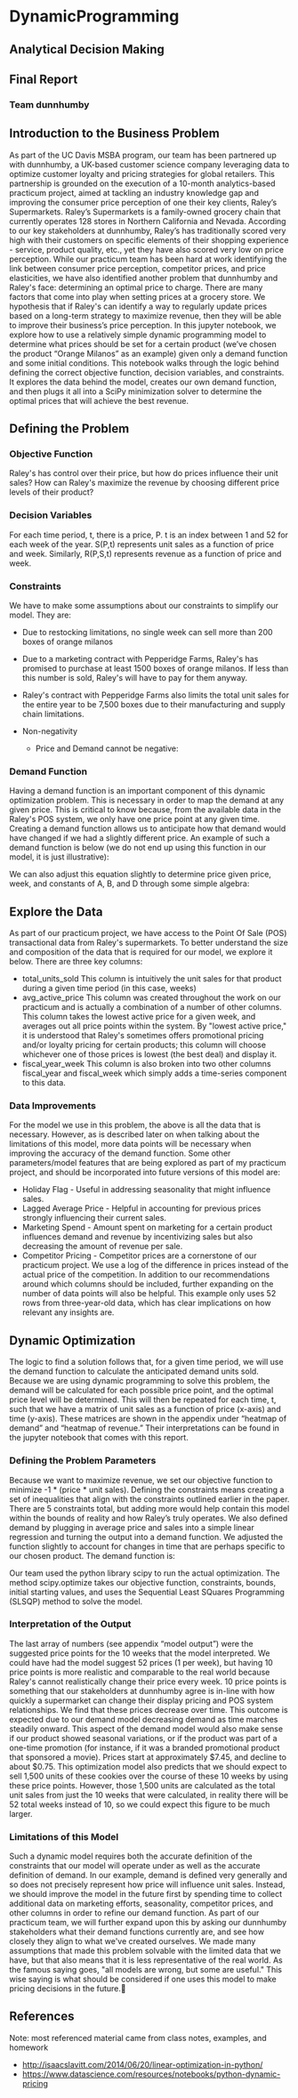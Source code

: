 # DynamicProgramming

## Analytical Decision Making 
## Final Report
### Team dunnhumby


## Introduction to the Business Problem
As part of the UC Davis MSBA program, our team has been partnered up with dunnhumby, a UK-based customer science company leveraging data to optimize customer loyalty and pricing strategies for global retailers. This partnership is grounded on the execution of a 10-month analytics-based practicum project, aimed at tackling an industry knowledge gap and improving the consumer price perception of one their key clients, Raley’s Supermarkets.
Raley’s Supermarkets is a family-owned grocery chain that currently operates 128 stores in Northern California and Nevada. According to our key stakeholders at dunnhumby, Raley’s has traditionally scored very high with their customers on specific elements of their shopping experience - service, product quality, etc., yet they have also scored very low on price perception. 
While our practicum team has been hard at work identifying the link between consumer price perception, competitor prices, and price elasticities, we have also identified another problem that dunnhumby and Raley's face: determining an optimal price to charge. There are many factors that come into play when setting prices at a grocery store. We hypothesis that if Raley's can identify a way to regularly update prices based on a long-term strategy to maximize revenue, then they will be able to improve their business’s price perception. 
In this jupyter notebook, we explore how to use a relatively simple dynamic programming model to determine what prices should be set for a certain product (we’ve chosen the product “Orange Milanos” as an example) given only a demand function and some initial conditions.
This notebook walks through the logic behind defining the correct objective function, decision variables, and constraints. It explores the data behind the model, creates our own demand function, and then plugs it all into a SciPy minimization solver to determine the optimal prices that will achieve the best revenue.

## Defining the Problem
### Objective Function
Raley's has control over their price, but how do prices influence their unit sales? How can Raley's maximize the revenue by choosing different price levels of their product?

### Decision Variables
For each time period, t, there is a price, P. t is an index between 1 and 52 for each week of the year. S(P,t) represents unit sales as a function of price and week. Similarly, R(P,S,t) represents revenue as a function of price and week.
### Constraints
We have to make some assumptions about our constraints to simplify our model. They are:
* Due to restocking limitations, no single week can sell more than 200 boxes of orange milanos
* Due to a marketing contract with Pepperidge Farms, Raley's has promised to purchase at least 1500 boxes of orange milanos. If less than this number is sold, Raley's will have to pay for them anyway.
* Raley's contract with Pepperidge Farms also limits the total unit sales for the entire year to be 7,500 boxes due to their manufacturing and supply chain limitations.

* Non-negativity
  * Price and Demand cannot be negative:

### Demand Function
Having a demand function is an important component of this dynamic optimization problem. This is necessary in order to map the demand at any given price. This is critical to know because, from the available data in the Raley's POS system, we only have one price point at any given time. Creating a demand function allows us to anticipate how that demand would have changed if we had a slightly different price. An example of such a demand function is below (we do not end up using this function in our model, it is just illustrative):

We can also adjust this equation slightly to determine price given price, week, and constants of A, B, and D through some simple algebra:

## Explore the Data
As part of our practicum project, we have access to the Point Of Sale (POS) transactional data from Raley's supermarkets. To better understand the size and composition of the data that is required for our model, we explore it below. There are three key columns:
* total_units_sold This column is intuitively the unit sales for that product during a given time period (in this case, weeks)
* avg_active_price This column was created throughout the work on our practicum and is actually a combination of a number of other columns. This column takes the lowest active price for a given week, and averages out all price points within the system. By "lowest active price," it is understood that Raley's sometimes offers promotional pricing and/or loyalty pricing for certain products; this column will choose whichever one of those prices is lowest (the best deal) and display it.
* fiscal_year_week This column is also broken into two other columns fiscal_year and fiscal_week which simply adds a time-series component to this data.
### Data Improvements
For the model we use in this problem, the above is all the data that is necessary. However, as is described later on when talking about the limitations of this model, more data points will be necessary when improving the accuracy of the demand function. Some other parameters/model features that are being explored as part of my practicum project, and should be incorporated into future versions of this model are:
* Holiday Flag - Useful in addressing seasonality that might influence sales.
* Lagged Average Price - Helpful in accounting for previous prices strongly influencing their current sales.
* Marketing Spend - Amount spent on marketing for a certain product influences demand and revenue by incentivizing sales but also decreasing the amount of revenue per sale.
* Competitor Pricing - Competitor prices are a cornerstone of our practicum project. We use a log of the difference in prices instead of the actual price of the competition.
In addition to our recommendations around which columns should be included, further expanding on the number of data points will also be helpful. This example only uses 52 rows from three-year-old data, which has clear implications on how relevant any insights are.

## Dynamic Optimization
The logic to find a solution follows that, for a given time period, we will use the demand function to calculate the anticipated demand units sold. Because we are using dynamic programming to solve this problem, the demand will be calculated for each possible price point, and the optimal price level will be determined. This will then be repeated for each time, t, such that we have a matrix of unit sales as a function of price (x-axis) and time (y-axis). These matrices are shown in the appendix under “heatmap of demand” and “heatmap of revenue.” Their interpretations can be found in the jupyter notebook that comes with this report.
### Defining the Problem Parameters
Because we want to maximize revenue, we set our objective function to minimize -1 * (price * unit sales). Defining the constraints means creating a set of inequalities that align with the constraints outlined earlier in the paper. There are 5 constraints total, but adding more would help contain this model within the bounds of reality and how Raley’s truly operates.
We also defined demand by plugging in average price and sales into a simple linear regression and turning the output into a demand function. We adjusted the function slightly to account for changes in time that are perhaps specific to our chosen product. The demand function is:

Our team used the python library scipy to run the actual optimization. The method scipy.optimize takes our objective function, constraints, bounds, initial starting values, and uses the Sequential Least SQuares Programming (SLSQP) method to solve the model.
### Interpretation of the Output
The last array of numbers (see appendix “model output”) were the suggested price points for the 10 weeks that the model interpreted. We could have had the model suggest 52 prices (1 per week), but having 10 price points is more realistic and comparable to the real world because Raley's cannot realistically change their price every week. 10 price points is something that our stakeholders at dunnhumby agree is in-line with how quickly a supermarket can change their display pricing and POS system relationships. 
We find that these prices decrease over time. This outcome is expected due to our demand model decreasing demand as time marches steadily onward. This aspect of the demand model would also make sense if our product showed seasonal variations, or if the product was part of a one-time promotion (for instance, if it was a branded promotional product that sponsored a movie).
Prices start at approximately $7.45, and decline to about $0.75. This optimization model also predicts that we should expect to sell 1,500 units of these cookies over the course of these 10 weeks by using these price points. However, those 1,500 units are calculated as the total unit sales from just the 10 weeks that were calculated, in reality there will be 52 total weeks instead of 10, so we could expect this figure to be much larger.
### Limitations of this Model
Such a dynamic model requires both the accurate definition of the constraints that our model will operate under as well as the accurate definition of demand. In our example, demand is defined very generally and so does not precisely represent how price will influence unit sales. Instead, we should improve the model in the future first by spending time to collect additional data on marketing efforts, seasonality, competitor prices, and other columns in order to refine our demand function. As part of our practicum team, we will further expand upon this by asking our dunnhumby stakeholders what their demand functions currently are, and see how closely they align to what we've created ourselves.
We made many assumptions that made this problem solvable with the limited data that we have, but that also means that it is less representative of the real world. As the famous saying goes, "all models are wrong, but some are useful." This wise saying is what should be considered if one uses this model to make pricing decisions in the future.

## References
Note: most referenced material came from class notes, examples, and homework
* http://isaacslavitt.com/2014/06/20/linear-optimization-in-python/
* https://www.datascience.com/resources/notebooks/python-dynamic-pricing
